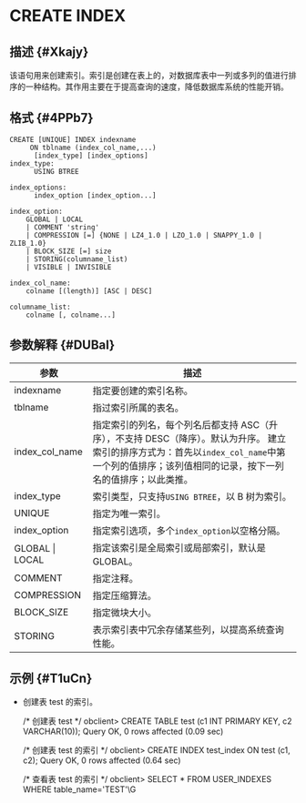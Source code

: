 CREATE INDEX 
=================================



描述 {#Xkajy}
-----------

该语句用来创建索引。索引是创建在表上的，对数据库表中一列或多列的值进行排序的一种结构。其作用主要在于提高查询的速度，降低数据库系统的性能开销。

格式 {#4PPb7}
-----------

    CREATE [UNIQUE] INDEX indexname 
         ON tblname (index_col_name,...) 
          [index_type] [index_options] 
    index_type: 
          USING BTREE
    
    index_options: 
          index_option [index_option...]
          
    index_option: 
        GLOBAL | LOCAL
        | COMMENT 'string'
        | COMPRESSION [=] {NONE | LZ4_1.0 | LZO_1.0 | SNAPPY_1.0 | ZLIB_1.0}
        | BLOCK_SIZE [=] size
        | STORING(columname_list) 
        | VISIBLE | INVISIBLE
    
    index_col_name: 
        colname [(length)] [ASC | DESC]
    
    columname_list: 
        colname [, colname...]



参数解释 {#DUBaI}
-------------



|       参数        |                                                              描述                                                               |
|-----------------|-------------------------------------------------------------------------------------------------------------------------------|
| indexname       | 指定要创建的索引名称。                                                                                                                   |
| tblname         | 指过索引所属的表名。                                                                                                                    |
| index_col_name  | 指定索引的列名，每个列名后都支持 ASC（升序），不支持 DESC（降序）。默认为升序。 建立索引的排序方式为：首先以`index_col_name`中第一个列的值排序；该列值相同的记录，按下一列名的值排序；以此类推。 |
| index_type      | 索引类型，只支持`USING BTREE`，以 B 树为索引。                                                                                               |
| UNIQUE          | 指定为唯一索引。                                                                                                                      |
| index_option    | 指定索引选项，多个`index_option`以空格分隔。                                                                                                 |
| GLOBAL \| LOCAL | 指定该索引是全局索引或局部索引，默认是GLOBAL。                                                                                                    |
| COMMENT         | 指定注释。                                                                                                                         |
| COMPRESSION     | 指定压缩算法。                                                                                                                       |
| BLOCK_SIZE      | 指定微块大小。                                                                                                                       |
| STORING         | 表示索引表中冗余存储某些列，以提高系统查询性能。                                                                                                      |



示例 {#T1uCn}
-----------

* 创建表 test 的索引。

  




    /* 创建表 test */
    obclient> CREATE TABLE test (c1 INT PRIMARY KEY, c2 VARCHAR(10));
    Query OK, 0 rows affected (0.09 sec)
    
    /* 创建表 test 的索引 */
    obclient> CREATE INDEX test_index ON test (c1, c2);
    Query OK, 0 rows affected (0.64 sec)
    
    /* 查看表 test 的索引 */
    obclient> SELECT * FROM USER_INDEXES WHERE table_name='TEST'\G


